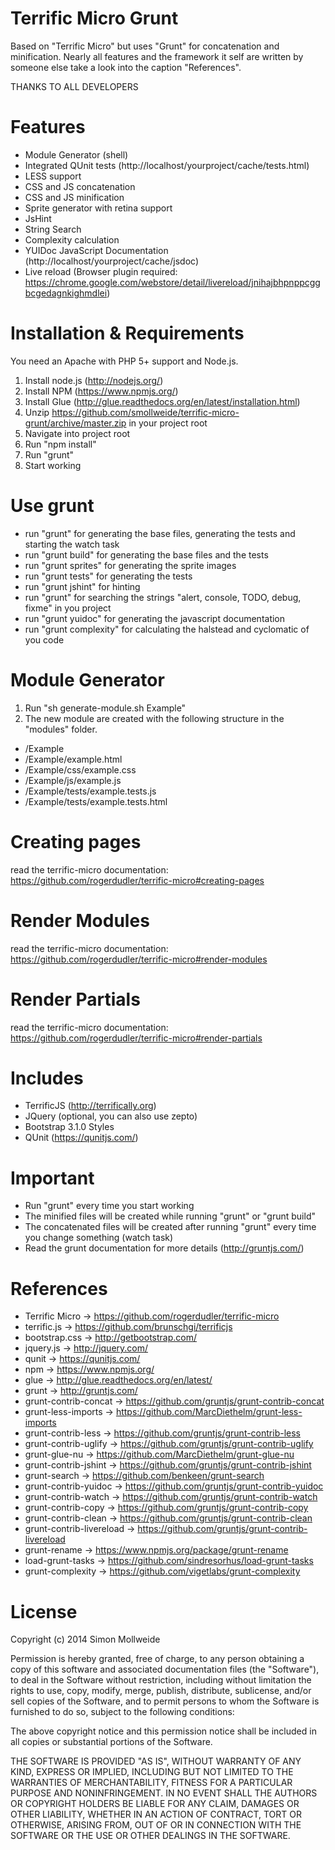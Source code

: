 Terrific Micro Grunt
====================

Based on "Terrific Micro" but uses "Grunt" for concatenation and minification.
Nearly all features and the framework it self are written by someone else take a look into the caption "References".

THANKS TO ALL DEVELOPERS

Features
========
* Module Generator (shell)
* Integrated QUnit tests (http://localhost/yourproject/cache/tests.html)
* LESS support
* CSS and JS concatenation
* CSS and JS minification
* Sprite generator with retina support
* JsHint
* String Search
* Complexity calculation
* YUIDoc JavaScript Documentation (http://localhost/yourproject/cache/jsdoc)
* Live reload (Browser plugin required: https://chrome.google.com/webstore/detail/livereload/jnihajbhpnppcggbcgedagnkighmdlei)


Installation & Requirements
===========================

You need an Apache with PHP 5+ support and Node.js.

1. Install node.js (http://nodejs.org/)
2. Install NPM (https://www.npmjs.org/)
3. Install Glue (http://glue.readthedocs.org/en/latest/installation.html)
4. Unzip https://github.com/smollweide/terrific-micro-grunt/archive/master.zip in your project root
5. Navigate into project root
6. Run "npm install"
7. Run "grunt"
8. Start working

Use grunt
=========

* run "grunt" for generating the base files, generating the tests and starting the watch task
* run "grunt build" for generating the base files and the tests
* run "grunt sprites" for generating the sprite images
* run "grunt tests" for generating the tests
* run "grunt jshint" for hinting
* run "grunt" for searching the strings "alert, console, TODO, debug, fixme" in you project
* run "grunt yuidoc" for generating the javascript documentation
* run "grunt complexity" for calculating the halstead and cyclomatic of you code

Module Generator
================

1. Run "sh generate-module.sh Example"
2. The new module are created with the following structure in the "modules" folder.

- /Example
- /Example/example.html
- /Example/css/example.css
- /Example/js/example.js
- /Example/tests/example.tests.js
- /Example/tests/example.tests.html

Creating pages
==============

read the terrific-micro documentation: https://github.com/rogerdudler/terrific-micro#creating-pages
    
Render Modules
==============

read the terrific-micro documentation: https://github.com/rogerdudler/terrific-micro#render-modules
    
Render Partials
===============

read the terrific-micro documentation: https://github.com/rogerdudler/terrific-micro#render-partials

Includes
========

* TerrificJS (http://terrifically.org)
* JQuery (optional, you can also use zepto)
* Bootstrap 3.1.0 Styles
* QUnit (https://qunitjs.com/)

Important
=========

- Run "grunt" every time you start working
- The minified files will be created while running "grunt" or "grunt build"
- The concatenated files will be created after running "grunt" every time you change something (watch task)
- Read the grunt documentation for more details (http://gruntjs.com/)

References
==========

- Terrific Micro -> https://github.com/rogerdudler/terrific-micro
- terrific.js -> https://github.com/brunschgi/terrificjs
- bootstrap.css -> http://getbootstrap.com/
- jquery.js -> http://jquery.com/
- qunit -> https://qunitjs.com/
- npm -> https://www.npmjs.org/
- glue -> http://glue.readthedocs.org/en/latest/
- grunt -> http://gruntjs.com/
- grunt-contrib-concat -> https://github.com/gruntjs/grunt-contrib-concat
- grunt-less-imports -> https://github.com/MarcDiethelm/grunt-less-imports
- grunt-contrib-less -> https://github.com/gruntjs/grunt-contrib-less
- grunt-contrib-uglify -> https://github.com/gruntjs/grunt-contrib-uglify
- grunt-glue-nu -> https://github.com/MarcDiethelm/grunt-glue-nu
- grunt-contrib-jshint -> https://github.com/gruntjs/grunt-contrib-jshint
- grunt-search -> https://github.com/benkeen/grunt-search
- grunt-contrib-yuidoc -> https://github.com/gruntjs/grunt-contrib-yuidoc
- grunt-contrib-watch -> https://github.com/gruntjs/grunt-contrib-watch
- grunt-contrib-copy -> https://github.com/gruntjs/grunt-contrib-copy
- grunt-contrib-clean -> https://github.com/gruntjs/grunt-contrib-clean
- grunt-contrib-livereload -> https://github.com/gruntjs/grunt-contrib-livereload
- grunt-rename -> https://www.npmjs.org/package/grunt-rename
- load-grunt-tasks -> https://github.com/sindresorhus/load-grunt-tasks
- grunt-complexity -> https://github.com/vigetlabs/grunt-complexity

License
=======

Copyright (c) 2014 Simon Mollweide

Permission is hereby granted, free of charge, to any person obtaining
a copy of this software and associated documentation files (the
"Software"), to deal in the Software without restriction, including
without limitation the rights to use, copy, modify, merge, publish,
distribute, sublicense, and/or sell copies of the Software, and to
permit persons to whom the Software is furnished to do so, subject to
the following conditions:

The above copyright notice and this permission notice shall be
included in all copies or substantial portions of the Software.

THE SOFTWARE IS PROVIDED "AS IS", WITHOUT WARRANTY OF ANY KIND,
EXPRESS OR IMPLIED, INCLUDING BUT NOT LIMITED TO THE WARRANTIES OF
MERCHANTABILITY, FITNESS FOR A PARTICULAR PURPOSE AND
NONINFRINGEMENT. IN NO EVENT SHALL THE AUTHORS OR COPYRIGHT HOLDERS BE
LIABLE FOR ANY CLAIM, DAMAGES OR OTHER LIABILITY, WHETHER IN AN ACTION
OF CONTRACT, TORT OR OTHERWISE, ARISING FROM, OUT OF OR IN CONNECTION
WITH THE SOFTWARE OR THE USE OR OTHER DEALINGS IN THE SOFTWARE.
